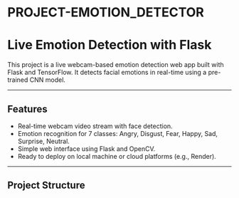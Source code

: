 # PROJECT-EMOTION_DETECTOR
# Live Emotion Detection with Flask

This project is a live webcam-based emotion detection web app built with Flask and TensorFlow. It detects facial emotions in real-time using a pre-trained CNN model.

---

## Features

- Real-time webcam video stream with face detection.
- Emotion recognition for 7 classes: Angry, Disgust, Fear, Happy, Sad, Surprise, Neutral.
- Simple web interface using Flask and OpenCV.
- Ready to deploy on local machine or cloud platforms (e.g., Render).

---

## Project Structure
